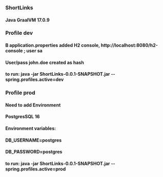### ShortLinks
#### Java GraalVM 17.0.9

### Profile dev
#### В application.properties added Н2 console, http://localhost:8080/h2-console ; user sa
#### User/pass john.doe created as hash
#### to run: java -jar ShortLinks-0.0.1-SNAPSHOT.jar --spring.profiles.active=dev

### Profile prod
#### Need to add Environment
#### PostgresSQL 16
#### Environment variables:
#### DB_USERNAME=postgres
#### DB_PASSWORD=postgres
#### to run: java -jar ShortLinks-0.0.1-SNAPSHOT.jar --spring.profiles.active=prod



